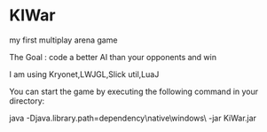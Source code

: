 # KIWar
my first multiplay arena game

The Goal :
  code a better AI than your opponents and win
  
I am using Kryonet,LWJGL,Slick util,LuaJ

You can start the game by executing the following command in your directory:

java -Djava.library.path=dependency\native\windows\ -jar KiWar.jar

